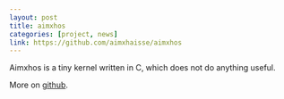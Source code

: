 ```yaml
---
layout: post
title: aimxhos
categories: [project, news]
link: https://github.com/aimxhaisse/aimxhos
---
```


Aimxhos is a tiny kernel written in C, which does not do anything
useful.

More on [github](https://github.com/aimxhaisse/aimxhos).
